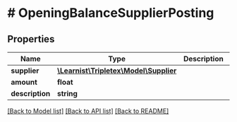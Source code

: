 # # OpeningBalanceSupplierPosting

## Properties

Name | Type | Description | Notes
------------ | ------------- | ------------- | -------------
**supplier** | [**\Learnist\Tripletex\Model\Supplier**](Supplier.md) |  |
**amount** | **float** |  |
**description** | **string** |  | [optional]

[[Back to Model list]](../../README.md#models) [[Back to API list]](../../README.md#endpoints) [[Back to README]](../../README.md)
